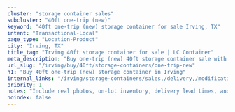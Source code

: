 ```yaml
---
cluster: "storage container sales"
subcluster: "40ft one-trip (new)"
keyword: "40ft one-trip (new) storage container for sale Irving, TX"
intent: "Transactional-Local"
page_type: "Location-Product"
city: "Irving, TX"
title_tag: "Irving 40ft storage container for sale | LC Container"
meta_description: "Buy one-trip (new) 40ft storage container sale with local delivery in Irving, TX. LC Container — local Since 2003. Request a fast quote today."
url_slug: "/irving/buy/40ft/storage-containers/one-trip-new"
h1: "Buy 40ft one-trip (new) storage container in Irving"
internal_links: "/irving/storage-containers/sales,/delivery,/modifications"
priority: 1
notes: "Include real photos, on-lot inventory, delivery lead times, and financing info."
noindex: false
---
```


<!-- TODO: Add unique city/inventory copy, images, and internal links here. -->
